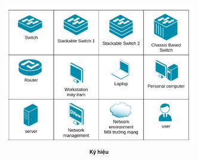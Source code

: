 
<p align="center">
  <img src="https://github.com/CHu292/SOC/blob/main/Networking/Dlink_Fundamentals_of_Network_Technology/Data_Transmission_and_Switching_in_Computer_Networks/1_Basic_concepts_of_network_technologies/image/Notations_used_in_the_course.png" alt="Ký hiệu" width="1000">
</p>
<p align="center"><b>Ký hiệu</b></p>
